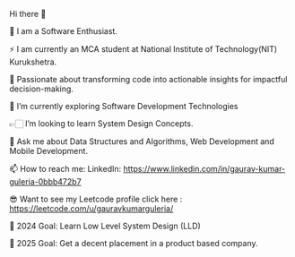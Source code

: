 Hi there 👋

🔭 I am a Software Enthusiast.

⚡ I am currently an MCA student at National Institute of Technology(NIT) Kurukshetra.

🌸 Passionate about transforming code into actionable insights for impactful decision-making.

🌱 I’m currently exploring Software Development Technologies

👉🏻 I’m looking to learn System Design Concepts.

💬 Ask me about Data Structures and Algorithms, Web Development and Mobile Development.

📫 How to reach me: LinkedIn: https://www.linkedin.com/in/gaurav-kumar-guleria-0bbb472b7

😎 Want to see my Leetcode profile click here : https://leetcode.com/u/gauravkumarguleria/

🥅 2024 Goal: Learn Low Level System Design (LLD)

🥅 2025 Goal: Get a decent placement in a product based company.
